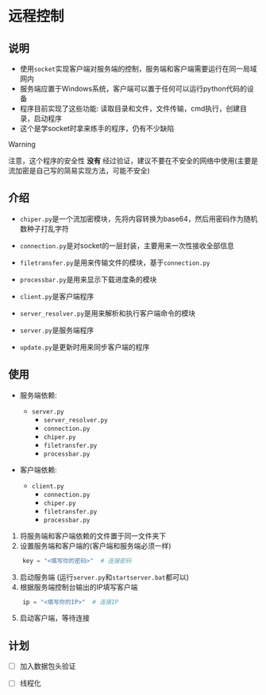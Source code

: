# 远程控制

## 说明

* 使用`socket`实现客户端对服务端的控制，服务端和客户端需要运行在同一局域网内
* 服务端应置于Windows系统，客户端可以置于任何可以运行python代码的设备
* 程序目前实现了这些功能: 读取目录和文件，文件传输，cmd执行，创建目录，启动程序
* 这个是学socket时拿来练手的程序，仍有不少缺陷

> [!WARNING]
> 注意，这个程序的安全性 __没有__ 经过验证，建议不要在不安全的网络中使用(主要是流加密是自己写的简易实现方法，可能不安全)

## 介绍

* `chiper.py`是一个流加密模块，先将内容转换为base64，然后用密码作为随机数种子打乱字符

* `connection.py`是对socket的一层封装，主要用来一次性接收全部信息

* `filetransfer.py`是用来传输文件的模块，基于`connection.py`

* `processbar.py`是用来显示下载进度条的模块

* `client.py`是客户端程序

* `server_resolver.py`是用来解析和执行客户端命令的模块

* `server.py`是服务端程序

* `update.py`是更新时用来同步客户端的程序

## 使用

* 服务端依赖:
    - `server.py`
        - `server_resolver.py`
        - `connection.py`
        - `chiper.py`
        - `filetransfer.py`
        - `processbar.py`

* 客户端依赖:
    - `client.py`
        - `connection.py`
        - `chiper.py`
        - `filetransfer.py`
        - `processbar.py`

1. 将服务端和客户端依赖的文件置于同一文件夹下
2. 设置服务端和客户端的(客户端和服务端必须一样)
```python
    key = "<填写你的密码>"  # 连接密码
```
3. 启动服务端 (运行`server.py`和`startserver.bat`都可以)
4. 根据服务端控制台输出的IP填写客户端
```python
    ip = "<填写你的IP>"  # 连接IP
```
5. 启动客户端，等待连接

## 计划

- [ ] 加入数据包头验证
- [ ] 线程化

        

    
    

